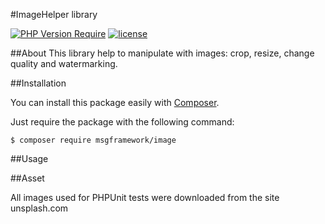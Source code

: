 #ImageHelper library

[![PHP Version Require](https://img.shields.io/badge/php->=7.4-8892BF)](https://packagist.org/packages/msgframework/file)
[![license](https://img.shields.io/badge/license-MIT-428F7E)](https://packagist.org/packages/msgframework/file)

##About
This library help to manipulate with images: crop, resize, change quality and watermarking.

##Installation

You can install this package easily with [Composer](https://getcomposer.org/).

Just require the package with the following command:

    $ composer require msgframework/image

##Usage


##Asset

All images used for PHPUnit tests were downloaded from the site unsplash.com